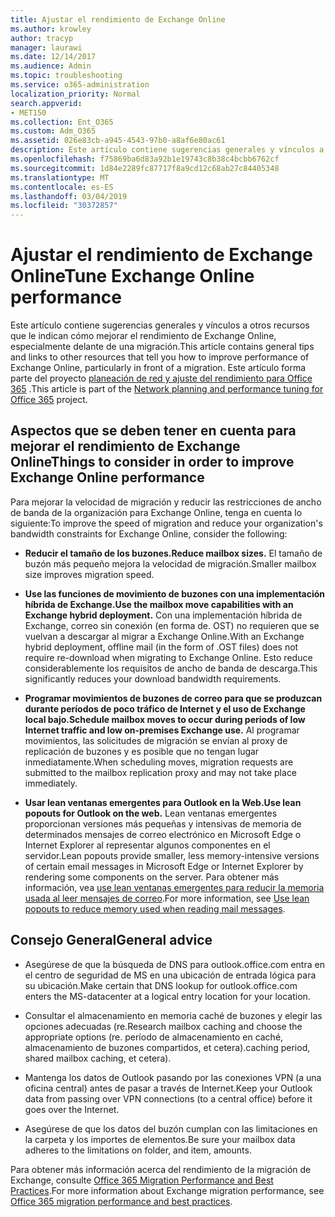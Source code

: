 ```yaml
---
title: Ajustar el rendimiento de Exchange Online
ms.author: krowley
author: tracyp
manager: laurawi
ms.date: 12/14/2017
ms.audience: Admin
ms.topic: troubleshooting
ms.service: o365-administration
localization_priority: Normal
search.appverid:
- MET150
ms.collection: Ent_O365
ms.custom: Adm_O365
ms.assetid: 026e83cb-a945-4543-97b0-a8af6e80ac61
description: Este artículo contiene sugerencias generales y vínculos a otros recursos que le indican cómo mejorar el rendimiento de Exchange Online.
ms.openlocfilehash: f75869ba6d83a92b1e19743c8b38c4bcbb6762cf
ms.sourcegitcommit: 1d84e2289fc87717f8a9cd12c68ab27c84405348
ms.translationtype: MT
ms.contentlocale: es-ES
ms.lasthandoff: 03/04/2019
ms.locfileid: "30372857"
---
```

# <a name="tune-exchange-online-performance"></a><span data-ttu-id="f337a-103">Ajustar el rendimiento de Exchange Online</span><span class="sxs-lookup"><span data-stu-id="f337a-103">Tune Exchange Online performance</span></span>

<span data-ttu-id="f337a-104">Este artículo contiene sugerencias generales y vínculos a otros recursos que le indican cómo mejorar el rendimiento de Exchange Online, especialmente delante de una migración.</span><span class="sxs-lookup"><span data-stu-id="f337a-104">This article contains general tips and links to other resources that tell you how to improve performance of Exchange Online, particularly in front of a migration.</span></span> <span data-ttu-id="f337a-105">Este artículo forma parte del proyecto [planeación de red y ajuste del rendimiento para Office 365](https://aka.ms/tune) .</span><span class="sxs-lookup"><span data-stu-id="f337a-105">This article is part of the [Network planning and performance tuning for Office 365](https://aka.ms/tune) project.</span></span>
   
## <a name="things-to-consider-in-order-to-improve-exchange-online-performance"></a><span data-ttu-id="f337a-106">Aspectos que se deben tener en cuenta para mejorar el rendimiento de Exchange Online</span><span class="sxs-lookup"><span data-stu-id="f337a-106">Things to consider in order to improve Exchange Online performance</span></span>

<span data-ttu-id="f337a-107">Para mejorar la velocidad de migración y reducir las restricciones de ancho de banda de la organización para Exchange Online, tenga en cuenta lo siguiente:</span><span class="sxs-lookup"><span data-stu-id="f337a-107">To improve the speed of migration and reduce your organization's bandwidth constraints for Exchange Online, consider the following:</span></span>
  
- <span data-ttu-id="f337a-108">**Reducir el tamaño de los buzones.**</span><span class="sxs-lookup"><span data-stu-id="f337a-108">**Reduce mailbox sizes.**</span></span> <span data-ttu-id="f337a-109">El tamaño de buzón más pequeño mejora la velocidad de migración.</span><span class="sxs-lookup"><span data-stu-id="f337a-109">Smaller mailbox size improves migration speed.</span></span> 
    
- <span data-ttu-id="f337a-110">**Use las funciones de movimiento de buzones con una implementación híbrida de Exchange.**</span><span class="sxs-lookup"><span data-stu-id="f337a-110">**Use the mailbox move capabilities with an Exchange hybrid deployment.**</span></span> <span data-ttu-id="f337a-111">Con una implementación híbrida de Exchange, correo sin conexión (en forma de. OST) no requieren que se vuelvan a descargar al migrar a Exchange Online.</span><span class="sxs-lookup"><span data-stu-id="f337a-111">With an Exchange hybrid deployment, offline mail (in the form of .OST files) does not require re-download when migrating to Exchange Online.</span></span> <span data-ttu-id="f337a-112">Esto reduce considerablemente los requisitos de ancho de banda de descarga.</span><span class="sxs-lookup"><span data-stu-id="f337a-112">This significantly reduces your download bandwidth requirements.</span></span> 
    
- <span data-ttu-id="f337a-113">**Programar movimientos de buzones de correo para que se produzcan durante períodos de poco tráfico de Internet y el uso de Exchange local bajo.**</span><span class="sxs-lookup"><span data-stu-id="f337a-113">**Schedule mailbox moves to occur during periods of low Internet traffic and low on-premises Exchange use.**</span></span> <span data-ttu-id="f337a-114">Al programar movimientos, las solicitudes de migración se envían al proxy de replicación de buzones y es posible que no tengan lugar inmediatamente.</span><span class="sxs-lookup"><span data-stu-id="f337a-114">When scheduling moves, migration requests are submitted to the mailbox replication proxy and may not take place immediately.</span></span> 
    
- <span data-ttu-id="f337a-115">**Usar lean ventanas emergentes para Outlook en la Web.**</span><span class="sxs-lookup"><span data-stu-id="f337a-115">**Use lean popouts for Outlook on the web.**</span></span> <span data-ttu-id="f337a-116">Lean ventanas emergentes proporcionan versiones más pequeñas y intensivas de memoria de determinados mensajes de correo electrónico en Microsoft Edge o Internet Explorer al representar algunos componentes en el servidor.</span><span class="sxs-lookup"><span data-stu-id="f337a-116">Lean popouts provide smaller, less memory-intensive versions of certain email messages in Microsoft Edge or Internet Explorer by rendering some components on the server.</span></span> <span data-ttu-id="f337a-117">Para obtener más información, vea [use lean ventanas emergentes para reducir la memoria usada al leer mensajes de correo](https://support.office.com/article/a6d6ba01-2562-4c3d-a8f1-78748dd506cf).</span><span class="sxs-lookup"><span data-stu-id="f337a-117">For more information, see [Use lean popouts to reduce memory used when reading mail messages](https://support.office.com/article/a6d6ba01-2562-4c3d-a8f1-78748dd506cf).</span></span>


## <a name="general-advice"></a><span data-ttu-id="f337a-118">Consejo General</span><span class="sxs-lookup"><span data-stu-id="f337a-118">General advice</span></span>

- <span data-ttu-id="f337a-119">Asegúrese de que la búsqueda de DNS para outlook.office.com entra en el centro de seguridad de MS en una ubicación de entrada lógica para su ubicación.</span><span class="sxs-lookup"><span data-stu-id="f337a-119">Make certain that DNS lookup for outlook.office.com enters the MS-datacenter at a logical entry location for your location.</span></span>

- <span data-ttu-id="f337a-120">Consultar el almacenamiento en memoria caché de buzones y elegir las opciones adecuadas (re.</span><span class="sxs-lookup"><span data-stu-id="f337a-120">Research mailbox caching and choose the appropriate options (re.</span></span> <span data-ttu-id="f337a-121">período de almacenamiento en caché, almacenamiento de buzones compartidos, et cetera).</span><span class="sxs-lookup"><span data-stu-id="f337a-121">caching period, shared mailbox caching, et cetera).</span></span>

- <span data-ttu-id="f337a-122">Mantenga los datos de Outlook pasando por las conexiones VPN (a una oficina central) antes de pasar a través de Internet.</span><span class="sxs-lookup"><span data-stu-id="f337a-122">Keep your Outlook data from passing over VPN connections (to a central office) before it goes over the Internet.</span></span>

- <span data-ttu-id="f337a-123">Asegúrese de que los datos del buzón cumplan con las limitaciones en la carpeta y los importes de elementos.</span><span class="sxs-lookup"><span data-stu-id="f337a-123">Be sure your mailbox data adheres to the limitations on folder, and item, amounts.</span></span>
    
<span data-ttu-id="f337a-124">Para obtener más información acerca del rendimiento de la migración de Exchange, consulte [Office 365 Migration Performance and Best Practices](https://support.office.com/article/d9acb371-fd6c-4c14-aa8e-db5cbe39aa57).</span><span class="sxs-lookup"><span data-stu-id="f337a-124">For more information about Exchange migration performance, see [Office 365 migration performance and best practices](https://support.office.com/article/d9acb371-fd6c-4c14-aa8e-db5cbe39aa57).</span></span>
  

